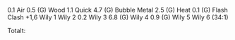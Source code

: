 0.1 Air
0.5 (G) Wood
1.1 Quick
4.7 (G) Bubble
Metal
2.5 (G) Heat
0.1 (G) Flash
Clash
+1,6 Wily 1
Wily 2
0.2 Wily 3
6.8 (G) Wily 4
0.9 (G) Wily 5
Wily 6 (34:1)

Totalt: 